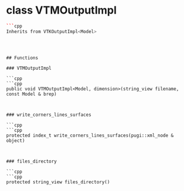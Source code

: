 # class VTMOutputImpl


```cpp
```cpp
Inherits from VTKOutputImpl<Model>
```
```



## Functions

### VTMOutputImpl

```cpp
```cpp
public void VTMOutputImpl<Model, dimension>(string_view filename, const Model & brep)
```
```


### write_corners_lines_surfaces

```cpp
```cpp
protected index_t write_corners_lines_surfaces(pugi::xml_node & object)
```
```


### files_directory

```cpp
```cpp
protected string_view files_directory()
```
```




